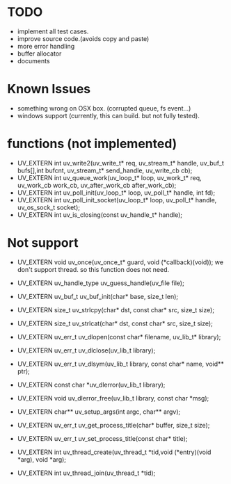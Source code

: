 # TODO

* implement all test cases.
* improve source code.(avoids copy and paste)
* more error handling
* buffer allocator
* documents

# Known Issues

* something wrong on OSX box. (corrupted queue, fs event...)
* windows support (currently, this can build. but not fully tested).

# functions (not implemented)

* UV_EXTERN int uv_write2(uv_write_t* req, uv_stream_t* handle, uv_buf_t bufs[],int bufcnt, uv_stream_t* send_handle, uv_write_cb cb);
* UV_EXTERN int uv_queue_work(uv_loop_t* loop, uv_work_t* req, uv_work_cb work_cb, uv_after_work_cb after_work_cb);
* UV_EXTERN int uv_poll_init(uv_loop_t* loop, uv_poll_t* handle, int fd);
* UV_EXTERN int uv_poll_init_socket(uv_loop_t* loop, uv_poll_t* handle, uv_os_sock_t socket);
* UV_EXTERN int uv_is_closing(const uv_handle_t* handle);

# Not support

* UV_EXTERN void uv_once(uv_once_t* guard, void (*callback)(void));
we don't support thread. so this function does not need.

* UV_EXTERN uv_handle_type uv_guess_handle(uv_file file);

* UV_EXTERN uv_buf_t uv_buf_init(char* base, size_t len);
* UV_EXTERN size_t uv_strlcpy(char* dst, const char* src, size_t size);
* UV_EXTERN size_t uv_strlcat(char* dst, const char* src, size_t size);

* UV_EXTERN uv_err_t uv_dlopen(const char* filename, uv_lib_t* library);
* UV_EXTERN uv_err_t uv_dlclose(uv_lib_t library);
* UV_EXTERN uv_err_t uv_dlsym(uv_lib_t library, const char* name, void** ptr);
* UV_EXTERN const char *uv_dlerror(uv_lib_t library);
* UV_EXTERN void uv_dlerror_free(uv_lib_t library, const char *msg);

* UV_EXTERN char** uv_setup_args(int argc, char** argv);
* UV_EXTERN uv_err_t uv_get_process_title(char* buffer, size_t size);
* UV_EXTERN uv_err_t uv_set_process_title(const char* title);

* UV_EXTERN int uv_thread_create(uv_thread_t *tid,void (*entry)(void *arg), void *arg);
* UV_EXTERN int uv_thread_join(uv_thread_t *tid);
